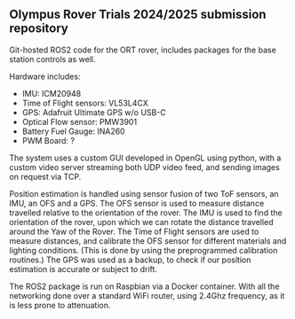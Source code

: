 ## Olympus Rover Trials 2024/2025 submission repository

Git-hosted ROS2 code for the ORT rover, includes packages for the base station controls as well. 

Hardware includes:
- IMU: ICM20948
- Time of Flight sensors: VL53L4CX
- GPS: Adafruit Ultimate GPS w/o USB-C
- Optical Flow sensor: PMW3901 
- Battery Fuel Gauge: INA260
- PWM Board: ?

The system uses a custom GUI developed in OpenGL using python, with a custom video server streaming both UDP video feed, and sending images on request via TCP.

Position estimation is handled using sensor fusion of two ToF sensors, an IMU, an OFS and a GPS.
The OFS sensor is used to measure distance travelled relative to the orientation of the rover.
The IMU is used to find the orientation of the rover, upon which we can rotate the distance travelled around the Yaw of the Rover.
The Time of Flight sensors are used to measure distances, and calibrate the OFS sensor for different materials and lighting conditions. 
(This is done by using the preprogrammed calibration routines.)
The GPS was used as a backup, to check if our position estimation is accurate or subject to drift.

The ROS2 package is run on Raspbian via a Docker container. With all the networking done over a standard WiFi router, using 2.4Ghz frequency, as it is less prone to attenuation.
